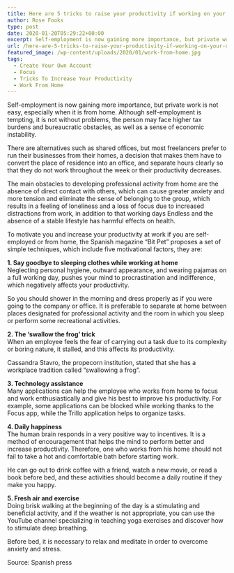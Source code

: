 ```yaml
---
title: Here are 5 tricks to raise your productivity if working on your own or from home
author: Rose Fooks
type: post
date: 2020-01-20T05:29:22+00:00
excerpt: Self-employment is now gaining more importance, but private work is not easy, especially when it is from home. Although self-employment is tempting, it is not without problems
url: /here-are-5-tricks-to-raise-your-productivity-if-working-on-your-own-or-from-home/
featured_image: /wp-content/uploads/2020/01/work-from-home.jpg
tags:
  - Create Your Own Account
  - Focus
  - Tricks To Increase Your Productivity
  - Work From Home
---
```


Self-employment is now gaining more importance, but private work is not easy, especially when it is from home. Although self-employment is tempting, it is not without problems, the person may face higher tax burdens and bureaucratic obstacles, as well as a sense of economic instability.

There are alternatives such as shared offices, but most freelancers prefer to run their businesses from their homes, a decision that makes them have to convert the place of residence into an office, and separate hours clearly so that they do not work throughout the week or their productivity decreases.

The main obstacles to developing professional activity from home are the absence of direct contact with others, which can cause greater anxiety and more tension and eliminate the sense of belonging to the group, which results in a feeling of loneliness and a loss of focus due to increased distractions from work, in addition to that working days Endless and the absence of a stable lifestyle has harmful effects on health.

To motivate you and increase your productivity at work if you are self-employed or from home, the Spanish magazine &#8220;Bit Pet&#8221; proposes a set of simple techniques, which include five motivational factors, they are:

**1. Say goodbye to sleeping clothes while working at home**  
Neglecting personal hygiene, outward appearance, and wearing pajamas on a full working day, pushes your mind to procrastination and indifference, which negatively affects your productivity.

So you should shower in the morning and dress properly as if you were going to the company or office. It is preferable to separate at home between places designated for professional activity and the room in which you sleep or perform some recreational activities.

**2. The &#8216;swallow the frog&#8217; trick**  
When an employee feels the fear of carrying out a task due to its complexity or boring nature, it stalled, and this affects its productivity.

Cassandra Stavro, the propecorn institution, stated that she has a workplace tradition called &#8220;swallowing a frog&#8221;.

**3. Technology assistance**  
Many applications can help the employee who works from home to focus and work enthusiastically and give his best to improve his productivity. For example, some applications can be blocked while working thanks to the Focus app, while the Trillo application helps to organize tasks.

**4. Daily happiness**  
The human brain responds in a very positive way to incentives. It is a method of encouragement that helps the mind to perform better and increase productivity. Therefore, one who works from his home should not fail to take a hot and comfortable bath before starting work.

He can go out to drink coffee with a friend, watch a new movie, or read a book before bed, and these activities should become a daily routine if they make you happy.

**5. Fresh air and exercise**  
Doing brisk walking at the beginning of the day is a stimulating and beneficial activity, and if the weather is not appropriate, you can use the YouTube channel specializing in teaching yoga exercises and discover how to stimulate deep breathing.

Before bed, it is necessary to relax and meditate in order to overcome anxiety and stress.

Source: Spanish press
